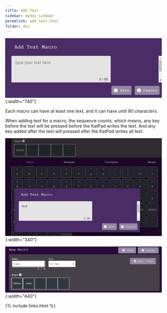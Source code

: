 ```yaml
---
title: Add Text
sidebar: mydoc_sidebar
permalink: add_text.html
folder: doc
---
```


![Macros](/images/add-text.jpg){:width="740"}

Each macro can have at least one text, and it can have until 80 characters.

When adding text for a macro, the sequence counts, which means, any key before the text will be pressed before the KatPad writes the text. And any key added after the text will pressed after the KatPad writes all text.

![Macros](/images/adding-text-01.jpg){:width="340"}

![Macros](/images/adding-text-02.jpg){:width="440"}

{% include links.html %}
